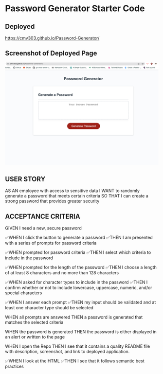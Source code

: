 # Password Generator Starter Code

## Deployed
https://cmv303.github.io/Password-Generator/


## Screenshot of Deployed Page
![Alt text "image of deployed page for password generator"](images/Screenshot%202022-12-16%20at%202.20.30%20PM.png)

## USER STORY
AS AN employee with access to sensitive data
I WANT to randomly generate a password that meets certain criteria
SO THAT I can create a strong password that provides greater security

## ACCEPTANCE CRITERIA
GIVEN I need a new, secure password

✅WHEN I click the button to generate a password
✅THEN I am presented with a series of prompts for password criteria

✅WHEN prompted for password criteria
✅THEN I select which criteria to include in the password

✅WHEN prompted for the length of the password
✅THEN I choose a length of at least 8 characters and no more than 128 characters

✅WHEN asked for character types to include in the password
✅THEN I confirm whether or not to include lowercase, uppercase, numeric, and/or special characters

✅WHEN I answer each prompt
✅THEN my input should be validated and at least one character type should be selected

WHEN all prompts are answered
THEN a password is generated that matches the selected criteria

WHEN the password is generated
THEN the password is either displayed in an alert or written to the page

WHEN I open the Repo
THEN I see that it contains a quality README file with description, screenshot, and link to deployed application.

✅WHEN I look at the HTML
✅THEN I see that it follows semantic best practices
